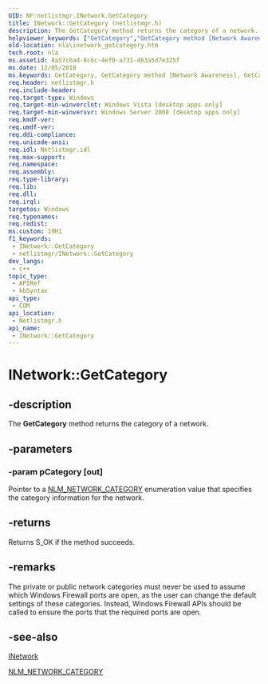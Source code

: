```yaml
---
UID: NF:netlistmgr.INetwork.GetCategory
title: INetwork::GetCategory (netlistmgr.h)
description: The GetCategory method returns the category of a network.
helpviewer_keywords: ["GetCategory","GetCategory method [Network Awareness]","GetCategory method [Network Awareness]","INetwork interface","INetwork interface [Network Awareness]","GetCategory method","INetwork.GetCategory","INetwork::GetCategory","netlistmgr/INetwork::GetCategory","nla.inetwork_getcategory"]
old-location: nla\inetwork_getcategory.htm
tech.root: nla
ms.assetid: 8a57c6ad-8c6c-4ef0-a731-463a5d7e325f
ms.date: 12/05/2018
ms.keywords: GetCategory, GetCategory method [Network Awareness], GetCategory method [Network Awareness],INetwork interface, INetwork interface [Network Awareness],GetCategory method, INetwork.GetCategory, INetwork::GetCategory, netlistmgr/INetwork::GetCategory, nla.inetwork_getcategory
req.header: netlistmgr.h
req.include-header: 
req.target-type: Windows
req.target-min-winverclnt: Windows Vista [desktop apps only]
req.target-min-winversvr: Windows Server 2008 [desktop apps only]
req.kmdf-ver: 
req.umdf-ver: 
req.ddi-compliance: 
req.unicode-ansi: 
req.idl: Netlistmgr.idl
req.max-support: 
req.namespace: 
req.assembly: 
req.type-library: 
req.lib: 
req.dll: 
req.irql: 
targetos: Windows
req.typenames: 
req.redist: 
ms.custom: 19H1
f1_keywords:
 - INetwork::GetCategory
 - netlistmgr/INetwork::GetCategory
dev_langs:
 - c++
topic_type:
 - APIRef
 - kbSyntax
api_type:
 - COM
api_location:
 - Netlistmgr.h
api_name:
 - INetwork::GetCategory
---
```


# INetwork::GetCategory


## -description

The <b>GetCategory</b> method returns the category of a network.

## -parameters

### -param pCategory [out]

Pointer to a <a href="/windows/desktop/api/netlistmgr/ne-netlistmgr-nlm_network_category">NLM_NETWORK_CATEGORY</a> enumeration value that specifies the category information for the network.

## -returns

Returns S_OK if the method succeeds.

## -remarks

The private or public network categories must never be used to assume  which Windows Firewall ports are open, as the user can change the default settings of these categories. Instead, Windows Firewall APIs should be called to ensure the ports that the required ports are open.

## -see-also

<a href="/windows/desktop/api/netlistmgr/nn-netlistmgr-inetwork">INetwork</a>



<a href="/windows/desktop/api/netlistmgr/ne-netlistmgr-nlm_network_category">NLM_NETWORK_CATEGORY</a>

